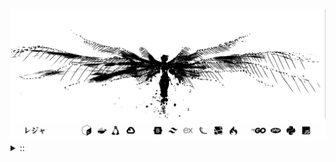 <img src="./banner.png">
<details><summary> :: </summary>
<!--START_SECTION:waka-->

```
From: 09 August 2024 - To: 20 July 2025

Total Time: 1,632 hrs 4 mins

Python                     384 hrs 20 mins /////--------------------   21.75 %
PHP                        343 hrs 52 mins /////--------------------   19.46 %
Markdown                   219 hrs 19 mins ///----------------------   12.41 %
Other                      134 hrs 38 mins //-----------------------   07.62 %
```

<!--END_SECTION:waka-->
</details>
